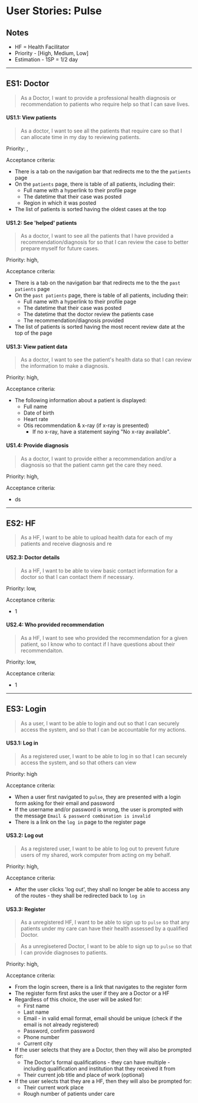 # User Stories: Pulse

## Notes
*   HF = Health Facilitator
*   Priority - [High, Medium, Low]
*   Estimation - 1SP = 1/2 day

---

## ES1: Doctor
> As a Doctor, I want to provide a professional health diagnosis or recommendation to patients who require help so that I can save lives.

#### US1.1: View patients
> As a doctor, I want to see all the patients that require care so that I can allocate time in my day to reviewing patients.

Priority: ,

Acceptance criteria:
*   There is a tab on the navigation bar that redirects me to the the `patients` page
*   On the `patients` page, there is table of all patients, including their:
    *   Full name with a hyperlink to their profile page
    *   The datetime that their case was posted
    *   Region in which it was posted
*  The list of patients is sorted having the oldest cases at the top

#### US1.2: See 'helped' patients
> As a doctor, I want to see all the patients that I have provided a recommendation/diagnosis for so that I can review the case to better prepare myself for future cases.

Priority: high,

Acceptance criteria:
*   There is a tab on the navigation bar that redirects me to the the `past patients` page
*   On the `past patients` page, there is table of all patients, including their:
    *   Full name with a hyperlink to their profile page
    *   The datetime that their case was posted
    *   The datetime that the doctor review the patients case
    *   The recommendation/diagnosis provided
*  The list of patients is sorted having the most recent review date at the top of the page

#### US1.3: View patient data
> As a doctor, I want to see the patient's health data so that I can review the information to make a diagnosis.

Priority: high,

Acceptance criteria:
*   The following information about a patient is displayed:
    *   Full name
    *   Date of birth
    *   Heart rate
    *   Otis recommendation & x-ray (if x-ray is presented)
        *   If no x-ray, have a statement saying "No x-ray available".

#### US1.4: Provide diagnosis
> As a doctor, I want to provide either a recommendation and/or a diagnosis so that the patient camn get the care they need.

Priority: high,

Acceptance criteria:
*   ds

---
## ES2: HF
> As a HF, I want to be able to upload health data for each of my patients and receive diagnosis and re


#### US2.3: Doctor details
> As a HF, I want to be able to view basic contact information for a doctor so that I can contact them if necessary.

Priority: low,

Acceptance criteria:
*   1

#### US2.4: Who provided recommendation
> As a HF, I want to see who provided the recommendation for a given patient, so I know who to contact if I have questions about their recommendaiton.

Priority: low,

Acceptance criteria:
*   1

---
## ES3: Login
> As a user, I want to be able to login and out so that I can securely access the system, and so that I can be accountable for my actions.

#### US3.1: Log in
> As a registered user, I want to be able to log in so that I can securely access the system, and so that others can view
>
Priority: high

Acceptance criteria:
*   When a user first navigated to `pulse`, they are presented with a login form asking for their email and password
*   If the username and/or password is wrong, the user is prompted with the message `Email & password combination is invalid`
*   There is a link on the `log in` page to the register page

#### US3.2: Log out
> As a registered user, I want to be able to log out to prevent future users of my shared, work computer from acting on my behalf.

Priority: high,

Acceptance criteria:
*   After the user clicks 'log out', they shall no longer be able to access any of the routes - they shall be redirected back to `log in`

#### US3.3: Register
> As a unregistered HF, I want to be able to sign up to `pulse` so that any patients under my care can have their health assessed by a qualified Doctor.

> As a unregisetered Doctor, I want to be able to sign up to `pulse` so that I can provide diagnoses to patients.

Priority: high,

Acceptance criteria:
*   From the login screen, there is a link that navigates to the register form
*   The register form first asks the user if they are a Doctor or a HF
*   Regardless of this choice, the user will be asked for:
    *   First name
    *   Last name
    *   Email - in valid email format, email should be unique (check if the email is not already registered)
    *   Password, confirm password
    *   Phone number
    *   Current city
*   If the user selects that they are a Doctor, then they will also be prompted for:
    *   The Doctor's formal qualifications - they can have multiple - including qualification and institution that they received it from
    *   Their current job title and place of work (optional)
*   If the user selects that they are a HF, then they will also be prompted for:
    *   Their current work place
    *   Rough number of patients under care
